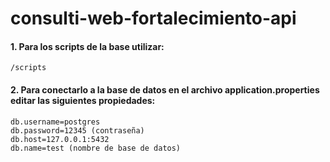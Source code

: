 # consulti-web-fortalecimiento-api

#### 1. Para los scripts de la base utilizar:

    /scripts

#### 2. Para conectarlo a la base de datos en el archivo application.properties editar las siguientes propiedades:

    db.username=postgres
    db.password=12345 (contraseña)
    db.host=127.0.0.1:5432 
    db.name=test (nombre de base de datos)